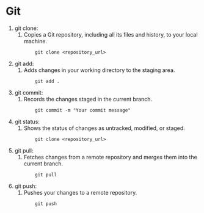 # Git

1. git clone:
    1. Copies a Git repository, including all its files and history, to your local machine.
        ``` git
            git clone <repository_url>
        ```
1. git add:
    1. Adds changes in your working directory to the staging area.
        ``` git
            git add .
        ``` 
1. git commit:
    1. Records the changes staged in the current branch.
        ``` git
            git commit -m "Your commit message"
        ```
1. git status:
    1. Shows the status of changes as untracked, modified, or staged.
        ``` git
            git clone <repository_url>
        ```
1. git pull:
    1. Fetches changes from a remote repository and merges them into the current branch.
        ``` git
            git pull
        ```
1. git push:
    1. Pushes your changes to a remote repository.
        ``` git
            git push
        ```
